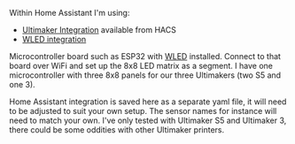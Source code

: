 Within Home Assistant I'm using:
* [Ultimaker Integration](https://github.com/jellespijker/home-assistant-ultimaker) available from HACS
* [WLED integration](https://www.home-assistant.io/integrations/wled/)

Microcontroller board such as ESP32 with [WLED](https://kno.wled.ge/) installed. Connect to that board over WiFi and set up the 8x8 LED matrix as a segment. I have one microcontroller with three 8x8 panels for our three Ultimakers (two S5 and one 3).

Home Assistant integration is saved here as a separate yaml file, it will need to be adjusted to suit your own setup. The sensor names for instance will need to match your own. I've only tested with Ultimaker S5 and Ultimaker 3, there could be some oddities with other Ultimaker printers.

